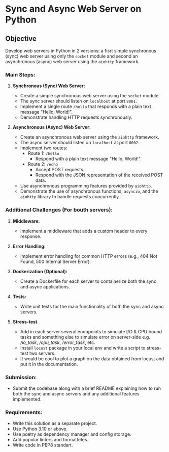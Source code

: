 
# Sync and Async Web Server on Python

## Objective
Develop web servers in Python in 2 versions: a fisrt simple synchronous (sync) web server using only the `socket` module and second an asynchronous (async) web server using the `aiohttp` framework.

### Main Steps:
1. **Synchronous (Sync) Web Server:**
   - Create a simple synchronous web server using the `socket` module.
   - The sync server should listen on `localhost` at port `8001`.
   - Implement a single route `/hello` that responds with a plain text message "Hello, World!".
   - Demonstrate handling HTTP requests synchronously.

2. **Asynchronous (Async) Web Server:**
   - Create an asynchronous web server using the `aiohttp` framework.
   - The async server should listen on `localhost` at port `8002`.
   - Implement two routes:
     - Route 1: `/hello`
       - Respond with a plain text message "Hello, World!".
     - Route 2: `/echo`
       - Accept POST requests.
       - Respond with the JSON representation of the received POST data.
   - Use asynchronous programming features provided by `aiohttp`.
   - Demonstrate the use of asynchronous functions, `asyncio`, and the `aiohttp` library to handle requests concurrently.

### Additional Challenges (For bouth servers):
1. **Middleware:**
   - Implement a middleware that adds a custom header to every response.

2. **Error Handling:**
   - Implement error handling for common HTTP errors (e.g., 404 Not Found, 500 Internal Server Error).

3. **Dockerization (Optional):**
   - Create a Dockerfile for each server to containerize both the sync and async applications.

4. **Tests:**
   - Write unit tests for the main functionality of both the sync and async servers.

5. **Stress-test**
    - Add in each server several endopoints to simulate I/O & CPU bound tasks and something else to simulate error on server-side e.g. _/io_task_, _/cpu_task_, _/error_task_, etc.
    - Install `locust` package in your local env and write a script to stress-test two servers.
    - It would be cool to plot a graph on the data obtained from locust and put it in the documentation.

### Submission:
- Submit the codebase along with a brief README explaining how to run both the sync and async servers and any additional features implemented.

### Requirements:
- Write this solution as a separate project.
- Use Python 3.10 or above.
- Use poetry as dependency manager and config storage.
- Add popular linters and formattetes.
- Write code in PEP8 standart.
